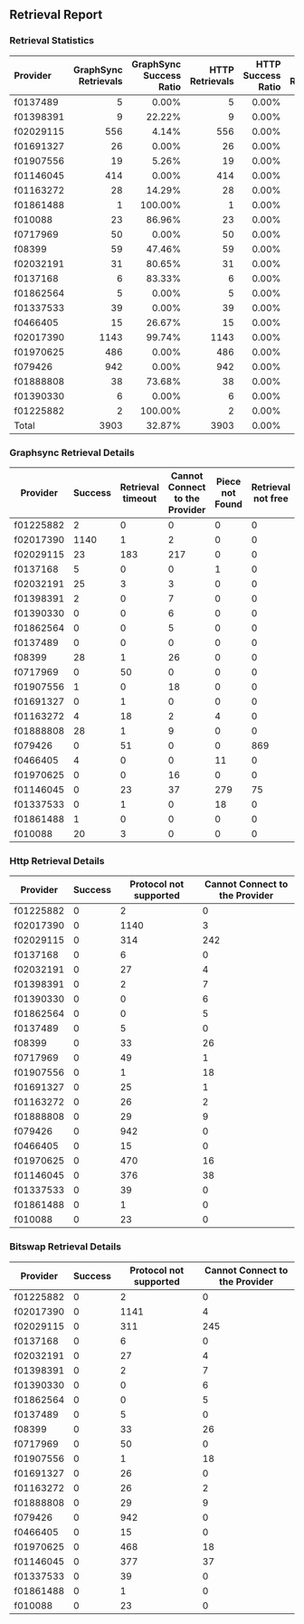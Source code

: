 ## Retrieval Report
### Retrieval Statistics
| Provider  | GraphSync Retrievals | GraphSync Success Ratio | HTTP Retrievals | HTTP Success Ratio | Bitswap Retrievals | Bitswap Success Ratio |
| :-------- | -------------------: | ----------------------: | --------------: | -----------------: | -----------------: | --------------------: |
| f0137489  |                    5 |                   0.00% |               5 |              0.00% |                  5 |                 0.00% |
| f01398391 |                    9 |                  22.22% |               9 |              0.00% |                  9 |                 0.00% |
| f02029115 |                  556 |                   4.14% |             556 |              0.00% |                556 |                 0.00% |
| f01691327 |                   26 |                   0.00% |              26 |              0.00% |                 26 |                 0.00% |
| f01907556 |                   19 |                   5.26% |              19 |              0.00% |                 19 |                 0.00% |
| f01146045 |                  414 |                   0.00% |             414 |              0.00% |                414 |                 0.00% |
| f01163272 |                   28 |                  14.29% |              28 |              0.00% |                 28 |                 0.00% |
| f01861488 |                    1 |                 100.00% |               1 |              0.00% |                  1 |                 0.00% |
| f010088   |                   23 |                  86.96% |              23 |              0.00% |                 23 |                 0.00% |
| f0717969  |                   50 |                   0.00% |              50 |              0.00% |                 50 |                 0.00% |
| f08399    |                   59 |                  47.46% |              59 |              0.00% |                 59 |                 0.00% |
| f02032191 |                   31 |                  80.65% |              31 |              0.00% |                 31 |                 0.00% |
| f0137168  |                    6 |                  83.33% |               6 |              0.00% |                  6 |                 0.00% |
| f01862564 |                    5 |                   0.00% |               5 |              0.00% |                  5 |                 0.00% |
| f01337533 |                   39 |                   0.00% |              39 |              0.00% |                 39 |                 0.00% |
| f0466405  |                   15 |                  26.67% |              15 |              0.00% |                 15 |                 0.00% |
| f02017390 |                 1143 |                  99.74% |            1143 |              0.00% |               1145 |                 0.00% |
| f01970625 |                  486 |                   0.00% |             486 |              0.00% |                486 |                 0.00% |
| f079426   |                  942 |                   0.00% |             942 |              0.00% |                942 |                 0.00% |
| f01888808 |                   38 |                  73.68% |              38 |              0.00% |                 38 |                 0.00% |
| f01390330 |                    6 |                   0.00% |               6 |              0.00% |                  6 |                 0.00% |
| f01225882 |                    2 |                 100.00% |               2 |              0.00% |                  2 |                 0.00% |
| Total     |                 3903 |                  32.87% |            3903 |              0.00% |               3905 |                 0.00% |

### Graphsync Retrieval Details
| Provider  | Success | Retrieval timeout | Cannot Connect to the Provider | Piece not Found | Retrieval not free | General retrieval failure | Retrieval rejected | Provider not online | Unconfirmed block transfer | Retrieval throttled |
| --------- | ------- | ----------------- | ------------------------------ | --------------- | ------------------ | ------------------------- | ------------------ | ------------------- | -------------------------- | ------------------- |
| f01225882 | 2       | 0                 | 0                              | 0               | 0                  | 0                         | 0                  | 0                   | 0                          | 0                   |
| f02017390 | 1140    | 1                 | 2                              | 0               | 0                  | 0                         | 0                  | 0                   | 0                          | 0                   |
| f02029115 | 23      | 183               | 217                            | 0               | 0                  | 0                         | 0                  | 0                   | 133                        | 0                   |
| f0137168  | 5       | 0                 | 0                              | 1               | 0                  | 0                         | 0                  | 0                   | 0                          | 0                   |
| f02032191 | 25      | 3                 | 3                              | 0               | 0                  | 0                         | 0                  | 0                   | 0                          | 0                   |
| f01398391 | 2       | 0                 | 7                              | 0               | 0                  | 0                         | 0                  | 0                   | 0                          | 0                   |
| f01390330 | 0       | 0                 | 6                              | 0               | 0                  | 0                         | 0                  | 0                   | 0                          | 0                   |
| f01862564 | 0       | 0                 | 5                              | 0               | 0                  | 0                         | 0                  | 0                   | 0                          | 0                   |
| f0137489  | 0       | 0                 | 0                              | 0               | 0                  | 5                         | 0                  | 0                   | 0                          | 0                   |
| f08399    | 28      | 1                 | 26                             | 0               | 0                  | 0                         | 0                  | 0                   | 0                          | 4                   |
| f0717969  | 0       | 50                | 0                              | 0               | 0                  | 0                         | 0                  | 0                   | 0                          | 0                   |
| f01907556 | 1       | 0                 | 18                             | 0               | 0                  | 0                         | 0                  | 0                   | 0                          | 0                   |
| f01691327 | 0       | 1                 | 0                              | 0               | 0                  | 0                         | 25                 | 0                   | 0                          | 0                   |
| f01163272 | 4       | 18                | 2                              | 4               | 0                  | 0                         | 0                  | 0                   | 0                          | 0                   |
| f01888808 | 28      | 1                 | 9                              | 0               | 0                  | 0                         | 0                  | 0                   | 0                          | 0                   |
| f079426   | 0       | 51                | 0                              | 0               | 869                | 0                         | 22                 | 0                   | 0                          | 0                   |
| f0466405  | 4       | 0                 | 0                              | 11              | 0                  | 0                         | 0                  | 0                   | 0                          | 0                   |
| f01970625 | 0       | 0                 | 16                             | 0               | 0                  | 0                         | 0                  | 470                 | 0                          | 0                   |
| f01146045 | 0       | 23                | 37                             | 279             | 75                 | 0                         | 0                  | 0                   | 0                          | 0                   |
| f01337533 | 0       | 1                 | 0                              | 18              | 0                  | 20                        | 0                  | 0                   | 0                          | 0                   |
| f01861488 | 1       | 0                 | 0                              | 0               | 0                  | 0                         | 0                  | 0                   | 0                          | 0                   |
| f010088   | 20      | 3                 | 0                              | 0               | 0                  | 0                         | 0                  | 0                   | 0                          | 0                   |

### Http Retrieval Details
| Provider  | Success | Protocol not supported | Cannot Connect to the Provider |
| --------- | ------- | ---------------------- | ------------------------------ |
| f01225882 | 0       | 2                      | 0                              |
| f02017390 | 0       | 1140                   | 3                              |
| f02029115 | 0       | 314                    | 242                            |
| f0137168  | 0       | 6                      | 0                              |
| f02032191 | 0       | 27                     | 4                              |
| f01398391 | 0       | 2                      | 7                              |
| f01390330 | 0       | 0                      | 6                              |
| f01862564 | 0       | 0                      | 5                              |
| f0137489  | 0       | 5                      | 0                              |
| f08399    | 0       | 33                     | 26                             |
| f0717969  | 0       | 49                     | 1                              |
| f01907556 | 0       | 1                      | 18                             |
| f01691327 | 0       | 25                     | 1                              |
| f01163272 | 0       | 26                     | 2                              |
| f01888808 | 0       | 29                     | 9                              |
| f079426   | 0       | 942                    | 0                              |
| f0466405  | 0       | 15                     | 0                              |
| f01970625 | 0       | 470                    | 16                             |
| f01146045 | 0       | 376                    | 38                             |
| f01337533 | 0       | 39                     | 0                              |
| f01861488 | 0       | 1                      | 0                              |
| f010088   | 0       | 23                     | 0                              |

### Bitswap Retrieval Details
| Provider  | Success | Protocol not supported | Cannot Connect to the Provider |
| --------- | ------- | ---------------------- | ------------------------------ |
| f01225882 | 0       | 2                      | 0                              |
| f02017390 | 0       | 1141                   | 4                              |
| f02029115 | 0       | 311                    | 245                            |
| f0137168  | 0       | 6                      | 0                              |
| f02032191 | 0       | 27                     | 4                              |
| f01398391 | 0       | 2                      | 7                              |
| f01390330 | 0       | 0                      | 6                              |
| f01862564 | 0       | 0                      | 5                              |
| f0137489  | 0       | 5                      | 0                              |
| f08399    | 0       | 33                     | 26                             |
| f0717969  | 0       | 50                     | 0                              |
| f01907556 | 0       | 1                      | 18                             |
| f01691327 | 0       | 26                     | 0                              |
| f01163272 | 0       | 26                     | 2                              |
| f01888808 | 0       | 29                     | 9                              |
| f079426   | 0       | 942                    | 0                              |
| f0466405  | 0       | 15                     | 0                              |
| f01970625 | 0       | 468                    | 18                             |
| f01146045 | 0       | 377                    | 37                             |
| f01337533 | 0       | 39                     | 0                              |
| f01861488 | 0       | 1                      | 0                              |
| f010088   | 0       | 23                     | 0                              |
